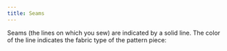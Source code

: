 ```yaml
---
title: Seams
---
```


Seams (the lines on which you sew) are indicated by a solid line. The color of the line indicates the fabric type of the pattern piece:

<Legend part="fabricLines" caption="Seamlines for different fabric types" >
